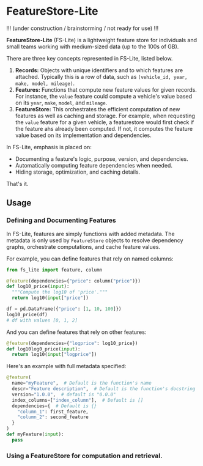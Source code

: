 # FeatureStore-Lite

!!! (under construction / brainstorming / not ready for use) !!!

**FeatureStore-Lite** (FS-Lite) is a lightweight feature store for individuals and small teams working with medium-sized data (up to the 100s of GB).

There are three key concepts represented in FS-Lite, listed below.

1. **Records:** Objects with unique identifiers and to which features are attached. Typically this is a row of data, such as `(vehicle_id, year, make, model, mileage)`.
2. **Features:** Functions that compute new feature values for given records. For instance, the `value` feature could compute a vehicle's value based on its `year`, `make`, `model`, and `mileage`.
3. **FeatureStore:** This orchestrates the efficient computation of new features as well as caching and storage. For example, when requesting the `value` feature for a given vehicle, a featurestore would first check if the feature ahs already been computed. If not, it computes the feature value based on its implementation and dependencies.

In FS-Lite, emphasis is placed on:

- Documenting a feature's logic, purpose, version, and dependencies.
- Automatically computing feature dependencies when needed.
- Hiding storage, optimization, and caching details.

That's it.

## Usage

### Defining and Documenting Features

In FS-Lite, features are simply functions with added metadata. The metadata is only used by `FeatureStore` objects to resolve dependency graphs, orchestrate computations, and cache feature values.

For example, you can define features that rely on named columns:

```python
from fs_lite import feature, column

@feature(dependencies={"price": column("price")})
def log10_price(input):
  """Compute the log10 of 'price'."""
  return log10(input["price"])

df = pd.DataFrame({"price": [1, 10, 100]})
log10_price(df)
# df with values [0, 1, 2]
```

And you can define features that rely on other features:
```python
@feature(dependencies={"logprice": log10_price})
def log10log0_price(input):
  return log10(input["logprice"])
```

Here's an example with full metadata specified:
```python
@feature(
  name="myFeature",  # Default is the function's name
  descr="Feature description",  # Default is the function's docstring
  version="1.0.0",  # default is "0.0.0"
  index_columns=["index_column"],  # Default is []
  dependencies={  # Default is {}
    "column_1": first_feature,
    "column_2": second_feature
  }
)
def myFeature(input):
  pass
```

### Using a FeatureStore for computation and retrieval.

